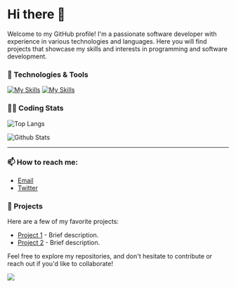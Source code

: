 # Hi there 👋

Welcome to my GitHub profile! I'm a passionate software developer with experience in various technologies and languages. Here you will find projects that showcase my skills and interests in programming and software development.

### 🔧 Technologies & Tools
[![My Skills](https://skillicons.dev/icons?i=js,html,css,py,nodejs,mysql,lua,docker)](https://skillicons.dev)
[![My Skills](https://skillicons.dev/icons?i=discord,bots,github,windows,pycharm,phpstorm,vscode)](https://skillicons.dev)

### 👨‍💻 Coding Stats
![Top Langs](https://github-readme-stats.vercel.app/api/top-langs/?username=pyrora-finn&layout=compact&hide=javascript&theme=holi)

![Github Stats](https://github-readme-stats.vercel.app/api?username=pyrora-finn&show_icons=true&theme=holi)

---

### 📫 How to reach me:
- [Email](astro.development.de@gmail.com)
- [Twitter](https://x.com/finn_pyrora)
### 🚀 Projects
Here are a few of my favorite projects:
- [Project 1](https://github.com/YOUR_GITHUB_USERNAME/Project1) - Brief description.
- [Project 2](https://github.com/YOUR_GITHUB_USERNAME/Project2) - Brief description.

Feel free to explore my repositories, and don't hesitate to contribute or reach out if you'd like to collaborate!


[![](https://visitcount.itsvg.in/api?id=pyrora-finn&label=Profile%20Views&color=0&icon=8&pretty=true)](https://visitcount.itsvg.in)
